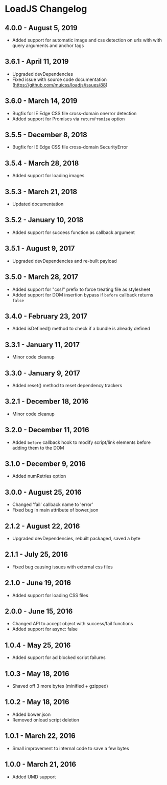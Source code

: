 # LoadJS Changelog

## 4.0.0 - August 5, 2019

* Added support for automatic image and css detection on urls with with query arguments and anchor tags

## 3.6.1 - April 11, 2019

* Upgraded devDependencies
* Fixed issue with source code documentation (https://github.com/muicss/loadjs/issues/88)

## 3.6.0 - March 14, 2019

* Bugfix for IE Edge CSS file cross-domain onerror detection
* Added support for Promises via `returnPromise` option

## 3.5.5 - December 8, 2018

* Bugfix for IE Edge CSS file cross-domain SecurityError

## 3.5.4 - March 28, 2018

* Added support for loading images

## 3.5.3 - March 21, 2018

* Updated documentation

## 3.5.2 - January 10, 2018

* Added support for success function as callback argument

## 3.5.1 - August 9, 2017

* Upgraded devDependencies and re-built payload

## 3.5.0 - March 28, 2017

* Added support for "css!" prefix to force treating file as stylesheet
* Added support for DOM insertion bypass if `before` callback returns `false`

## 3.4.0 - February 23, 2017

* Added isDefined() method to check if a bundle is already defined

## 3.3.1 - January 11, 2017

* Minor code cleanup

## 3.3.0 - January 9, 2017

* Added reset() method to reset dependency trackers

## 3.2.1 - December 18, 2016

* Minor code cleanup

## 3.2.0 - December 11, 2016

* Added `before` callback hook to modify script/link elements before adding
  them to the DOM

## 3.1.0 - December 9, 2016

* Added numRetries option

## 3.0.0 - August 25, 2016

* Changed 'fail' callback name to 'error'
* Fixed bug in main attribute of bower.json

## 2.1.2 - August 22, 2016

* Upgraded devDependencies, rebuilt packaged, saved a byte

## 2.1.1 - July 25, 2016

* Fixed bug causing issues with external css files

## 2.1.0 - June 19, 2016

* Added support for loading CSS files

## 2.0.0 - June 15, 2016

* Changed API to accept object with success/fail functions
* Added support for async: false

## 1.0.4 - May 25, 2016

* Added support for ad blocked script failures

## 1.0.3 - May 18, 2016

* Shaved off 3 more bytes (minified + gzipped)

## 1.0.2 - May 18, 2016

* Added bower.json
* Removed onload script deletion

## 1.0.1 - March 22, 2016

* Small improvement to internal code to save a few bytes

## 1.0.0 - March 21, 2016

* Added UMD support
